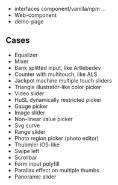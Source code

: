 * interfaces component/vanilla/npm ...
* Web-component
* demo-page

## Cases

* Equalizer
* Mixer
* Bank splitted input, like Artlebedev
* Counter with multitouch, like ALS
* Jackpot machine multiple touch sliders
* Triangle illustrator-like color picker
* Video slider
* HuSL dynamically restricted picker
* Gauge picker
* Image slider
* Non-linear value picker
* Svg curve
* Range slider
* Photo region picker (photo editor)
* Thubmler iOS-like
* Swipe left
* Scrollbar
* Form input polyfill
* Parallax effect on multiple thumbs
* Panoramic slider